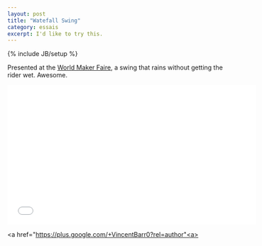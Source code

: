 ```yaml
---
layout: post
title: "Watefall Swing"
category: essais
excerpt: I'd like to try this.  
---
```

{% include JB/setup %}

Presented at the [World Maker Faire](http://makerfaire.com), a swing that rains without getting the rider wet. Awesome.  

<iframe width="560" height="315" src="//www.youtube.com/embed/p1uwQVtHHOQ" frameborder="0"> </iframe>

<a href="https://plus.google.com/+VincentBarr0?rel=author"<a></a>